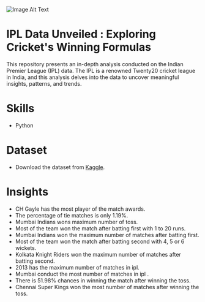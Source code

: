 ![Image Alt Text](https://wallpaperaccess.com/full/2302743.jpg)

# IPL Data Unveiled : Exploring Cricket's Winning Formulas
This repository presents an in-depth analysis conducted on the Indian Premier League (IPL) data. The IPL is a renowned Twenty20 cricket league in India, and this analysis delves into the data to uncover meaningful insights, patterns, and trends.

# Skills
* Python

# Dataset  
* Download the dataset from [Kaggle](https://www.kaggle.com/datasets/patrickb1912/ipl-complete-dataset-20082020?select=IPL+Matches+2008-2020.csv).
  
# Insights  
* CH Gayle has the most player of the match awards.
* The percentage of tie matches is only 1.19%.
* Mumbai Indians wons maximum number of toss.
* Most of the team won the match after batting first with 1 to 20 runs.
* Mumbai Indians won the maximum number of matches after batting first.
* Most of the team won the match after batting second with 4, 5 or 6 wickets.
* Kolkata Knight Riders won the maximum number of matches after batting second.
* 2013 has the maximum number of matches in ipl.
* Mumbai conduct the most number of matches in ipl .
* There is 51.98% chances in winning the match after winning the toss.
* Chennai Super Kings won the most number of matches after winning the toss.











